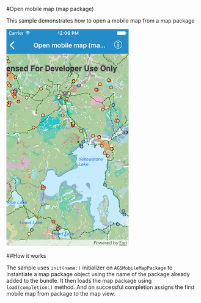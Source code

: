 #Open mobile map (map package)

This sample demonstrates how to open a mobile map from a map package

![](image1.png)

##How it works

The sample uses `init(name:)` initializer on `AGSMobileMapPackage` to instantiate a map package object using the name of the package already added to the bundle. It then loads the map package using `load(completion:)` method. And on successful completion assigns the first mobile map from package to the map view.





